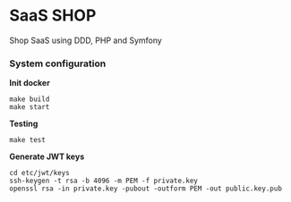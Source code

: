 # SaaS SHOP

Shop SaaS using DDD, PHP and Symfony

### System configuration

**Init docker**

```shell
make build
make start
```

**Testing**

```shell
make test
```

**Generate JWT keys**

```shell
cd etc/jwt/keys
ssh-keygen -t rsa -b 4096 -m PEM -f private.key
openssl rsa -in private.key -pubout -outform PEM -out public.key.pub
```
